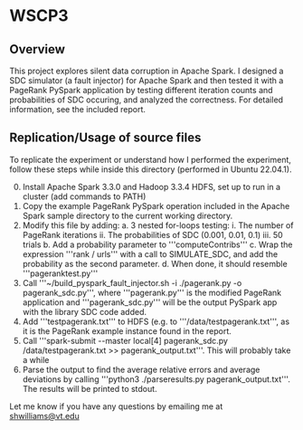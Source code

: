 # WSCP3

## Overview

This project explores silent data corruption in Apache Spark. I designed a SDC simulator (a fault injector) for Apache Spark and then tested it with a PageRank PySpark application by testing different iteration counts and probabilities of SDC occuring, and analyzed the correctness. For detailed information, see the included report. 

## Replication/Usage of source files

To replicate the experiment or understand how I performed the experiment, follow these steps while inside this directory (performed in Ubuntu 22.04.1). 

0. Install Apache Spark 3.3.0 and Hadoop 3.3.4 HDFS, set up to run in a cluster (add commands to PATH)
1. Copy the example PageRank PySpark operation included in the Apache Spark sample directory to the current working directory.
2. Modify this file by adding:
    a. 3 nested for-loops testing:
        i.   The number of PageRank iterations
        ii.  The probabilities of SDC (0.001, 0.01, 0.1)
        iii. 50 trials
    b. Add a probability parameter to '''computeContribs'''
    c. Wrap the expression '''rank / urls''' with a call to SIMULATE_SDC, and add the probability as the second parameter.
    d. When done, it should resemble '''pageranktest.py'''
3. Call '''~/build_pyspark_fault_injector.sh -i ./pagerank.py -o pagerank_sdc.py''', where '''pagerank.py''' is the modified PageRank application and '''pagerank_sdc.py''' will be the output PySpark app with the library SDC code added.
4. Add '''testpagerank.txt''' to HDFS (e.g. to '''/data/testpagerank.txt''', as it is the PageRank example instance found in the report.
5. Call '''spark-submit --master local[4] pagerank_sdc.py /data/testpagerank.txt >> pagerank_output.txt'''. This will probably take a while
6. Parse the output to find the average relative errors and average deviations by calling '''python3 ./parseresults.py pagerank_output.txt'''. The results will be printed to stdout.

Let me know if you have any questions by emailing me at shwilliams@vt.edu
